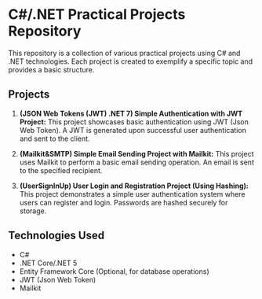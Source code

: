 # C#/.NET Practical Projects Repository

This repository is a collection of various practical projects using C# and .NET technologies. Each project is created to exemplify a specific topic and provides a basic structure.

## Projects

1. **(JSON Web Tokens (JWT) .NET 7) Simple Authentication with JWT Project:**
   This project showcases basic authentication using JWT (Json Web Token). A JWT is generated upon successful user authentication and sent to the client.

2. **(Mailkit&SMTP) Simple Email Sending Project with Mailkit:**
   This project uses Mailkit to perform a basic email sending operation. An email is sent to the specified recipient.
   
3. **(UserSignInUp) User Login and Registration Project (Using Hashing):**
   This project demonstrates a simple user authentication system where users can register and login. Passwords are hashed securely for storage.



## Technologies Used

- C#
- .NET Core/.NET 5
- Entity Framework Core (Optional, for database operations)
- JWT (Json Web Token)
- Mailkit


